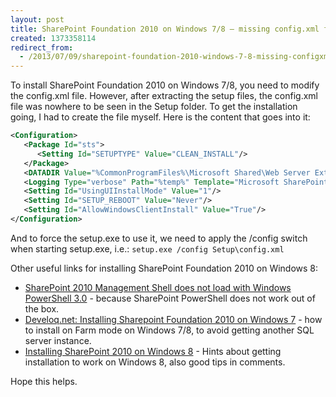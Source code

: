 ```yaml
---
layout: post
title: SharePoint Foundation 2010 on Windows 7/8 – missing config.xml file
created: 1373358114
redirect_from:
  - /2013/07/09/sharepoint-foundation-2010-windows-7-8-missing-configxml-file/
---
```

To install SharePoint Foundation 2010 on Windows 7/8, you need to modify the config.xml file. However, after extracting the setup files, the config.xml file was nowhere to be seen in the Setup folder. To get the installation going, I had to create the file myself. Here is the content that goes into it:

<!--break-->

~~~XML
<Configuration>
   <Package Id="sts">
      <Setting Id="SETUPTYPE" Value="CLEAN_INSTALL"/>
   </Package>
   <DATADIR Value="%CommonProgramFiles%\Microsoft Shared\Web Server Extensions\14\Data"/>
   <Logging Type="verbose" Path="%temp%" Template="Microsoft SharePoint Foundation 2010 Setup *.log"/>
   <Setting Id="UsingUIInstallMode" Value="1"/>
   <Setting Id="SETUP_REBOOT" Value="Never"/>
   <Setting Id="AllowWindowsClientInstall" Value="True"/>
</Configuration>
~~~
And to force the setup.exe to use it, we need to apply the /config switch when starting setup.exe, i.e.: `setup.exe /config Setup\config.xml`

Other useful links for installing SharePoint Foundation 2010 on Windows 8:

- [SharePoint 2010 Management Shell does not load with Windows PowerShell 3.0](http://support.microsoft.com/kb/2796733) - because SharePoint PowerShell does not work out of the box.
- [Develoq.net: Installing Sharepoint Foundation 2010 on Windows 7](http://develoq.net/2010/installing-sharepoint-foundation-2010-on-windows-7/) - how to install on Farm mode on Windows 7/8, to avoid getting another SQL server instance.
- [Installing SharePoint 2010 on Windows 8](http://johnlivingstontech.blogspot.dk/2011/09/installing-sharepoint-2010-on-windows-8.html) - Hints about getting installation to work on Windows 8, also good tips in comments.

Hope this helps.
